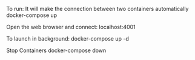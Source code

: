 To run:
It will make the connection between two containers automatically
docker-compose up

Open the web browser and connect:
localhost:4001

To launch in background:
docker-compose up -d

Stop Containers
docker-compose down
